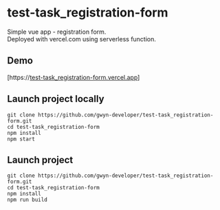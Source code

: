 # test-task_registration-form

Simple vue app - registration form.<br/>
Deployed with vercel.com using serverless function.

## Demo
[https://[test-task_registration-form.vercel.app](https://test-task-registration-form-omega.vercel.app/)]

## Launch project locally
```
git clone https://github.com/gwyn-developer/test-task_registration-form.git
cd test-task_registration-form
npm install
npm start
```

## Launch project
```
git clone https://github.com/gwyn-developer/test-task_registration-form.git
cd test-task_registration-form
npm install
npm run build
```
